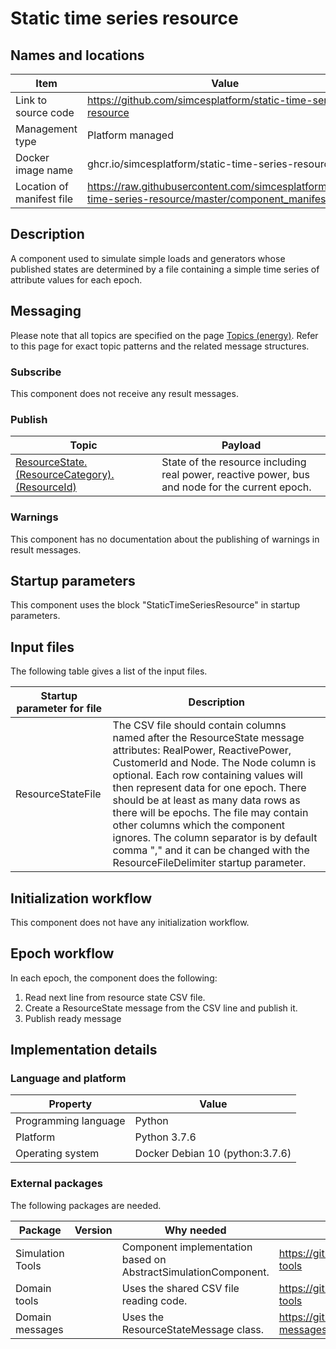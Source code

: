 # Static time series resource

## Names and locations

| Item | Value |
| - | - |
| Link to source code | <https://github.com/simcesplatform/static-time-series-resource> |
| Management type | Platform managed |
| Docker image name | ghcr.io/simcesplatform/static-time-series-resource |
| Location of manifest file | <https://raw.githubusercontent.com/simcesplatform/static-time-series-resource/master/component_manifest.yml> |


## Description

A component used to simulate simple loads and generators whose published states are determined by a file containing a simple time series of attribute values for each epoch.



## Messaging

Please note that all topics are specified on the page [Topics (energy)](energy_topics.md). Refer to this page for exact topic patterns and the related message structures.


### Subscribe

This component does not receive any result messages.


### Publish

| Topic | Payload |
| --- | --- |
| [ResourceState.(ResourceCategory).(ResourceId)](energy_topic-resourcestate.md) | State of the resource including real power, reactive power, bus and node for the current epoch. |


### Warnings

This component has no documentation about the publishing of warnings in result messages.


## Startup parameters

This component uses the block "StaticTimeSeriesResource" in startup parameters.


## Input files

The following table gives a list of the input files.


| Startup parameter for file | Description |
| --- | --- |
| ResourceStateFile | The CSV file should contain columns named after the ResourceState message attributes: RealPower, ReactivePower, CustomerId and Node. The Node column is optional. Each row containing values will then represent data for one epoch. There should be at least as many data rows as there will be epochs. The file may contain other columns which the component ignores. The column separator is by default comma "," and it can be changed with the ResourceFileDelimiter startup parameter. |


## Initialization workflow

This component does not have any initialization workflow.


## Epoch workflow

In each epoch, the component does the following:

1. Read next line from resource state CSV file.
2. Create a ResourceState message from the CSV line and publish it.
3. Publish ready message


## Implementation details

### Language and platform

| Property | Value |
| --- | --- |
| Programming language | Python |
| Platform | Python 3.7.6 |
| Operating system | Docker Debian 10 (python:3.7.6) |


### External packages

The following packages are needed.

| Package | Version | Why needed | URL |
| --- | --- | --- | --- |
| Simulation Tools |  | Component implementation based on AbstractSimulationComponent. | <https://github.com/simcesplatform/simulation-tools> |
| Domain tools |  | Uses the shared CSV file reading code. | <https://github.com/simcesplatform/domain-tools> |
| Domain messages |  | Uses the ResourceStateMessage class. | <https://github.com/simcesplatform/domain-messages> |
